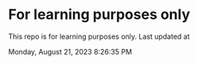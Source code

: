 # For learning purposes only
This repo is for learning purposes only.
Last updated at

Monday, August 21, 2023 8:26:35 PM

